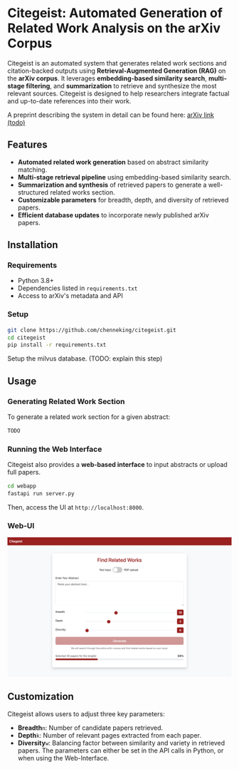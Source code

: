 # Citegeist: Automated Generation of Related Work Analysis on the arXiv Corpus

Citegeist is an automated system that generates related work sections and citation-backed outputs using **Retrieval-Augmented Generation (RAG)** on the **arXiv corpus**. It leverages **embedding-based similarity search**, **multi-stage filtering**, and **summarization** to retrieve and synthesize the most relevant sources. Citegeist is designed to help researchers integrate factual and up-to-date references into their work.

A preprint describing the system in detail can be found here: [arXiv link (todo)]()


## Features
- **Automated related work generation** based on abstract similarity matching.
- **Multi-stage retrieval pipeline** using embedding-based similarity search.
- **Summarization and synthesis** of retrieved papers to generate a well-structured related works section.
- **Customizable parameters** for breadth, depth, and diversity of retrieved papers.
- **Efficient database updates** to incorporate newly published arXiv papers.

## Installation

### Requirements
- Python 3.8+
- Dependencies listed in `requirements.txt`
- Access to arXiv's metadata and API

### Setup
```bash
git clone https://github.com/chenneking/citegeist.git
cd citegeist
pip install -r requirements.txt
```
Setup the milvus database. (TODO: explain this step)

## Usage

### Generating Related Work Section
To generate a related work section for a given abstract:
```python
TODO
```

### Running the Web Interface
Citegeist also provides a **web-based interface** to input abstracts or upload full papers.
```bash
cd webapp
fastapi run server.py
```
Then, access the UI at `http://localhost:8000`.

### Web-UI
![Web-UI Overview](https://github.com/chenneking/citegeist/blob/main/img/citegeist.jpg?raw=true)


## Customization
Citegeist allows users to adjust three key parameters:
- **Breadth**`n`: Number of candidate papers retrieved.
- **Depth**`k`: Number of relevant pages extracted from each paper.
- **Diversity**`w`: Balancing factor between similarity and variety in retrieved papers.
The parameters can either be set in the API calls in Python, or when using the Web-Interface.
